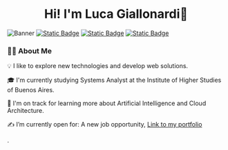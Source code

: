 <h1 align="center">Hi! I'm Luca Giallonardi👋</h1>
<img alt="Banner" src="https://i.postimg.cc/2yng6cZf/Sin-t-tulo-1.jpg">
<a href="https://wa.me/+541135562843"><img alt="Static Badge" src="https://img.shields.io/badge/WhatsApp-%20green"></a>
<a href="mailto:lgiallonardi@gmail.com?Subject=He%20visitado%20tu%20perfil%20de%20GitHub!"><img alt="Static Badge" src="https://img.shields.io/badge/Email-%20%23f44336"></a>
<a href="https://www.linkedin.com/in/luca-giallonardi-084992154"><img alt="Static Badge" src="https://img.shields.io/badge/LinkedIn-%20%230a66c2"></a>
<h3>👨‍💻 About Me</h3>
<p>💡  I like to explore new technologies and develop web solutions.</p>
<p>🎓  I'm currently studying Systems Analyst at the Institute of Higher Studies of Buenos Aires.</p>
<p>🌱  I'm on track for learning more about Artificial Intelligence and Cloud Architecture.</p>
<p>✍️  I’m currently open for: A new job opportunity, <a href="https://my-portfolio-rho-sepia.vercel.app/">Link to my portfolio</a></p>.
<!--
**lucagiallonardi/lucagiallonardi** is a ✨ _special_ ✨ repository because its `README.md` (this file) appears on your GitHub profile.

Here are some ideas to get you started:
💡  I like to explore new technologies and develop software solutions and quick hacks.
🎓  I'm currently studying Computer Science and Mathematics at the University of Massachusetts Amherst.
🌱  I'm on track for learning more about Artificial Intelligence, Systems Design, and Cloud Architecture.
✍️  In my free time, I pursue Graphic Design and Blog Writing as hobbies/side hustles.



- 🔭 I’m currently working on ...
- 🌱 I’m currently learning ...
- 👯 I’m looking to collaborate on ...
- 🤔 I’m looking for help with ...
- 💬 Ask me about ...
- 📫 How to reach me: ...
- 😄 Pronouns: ...
- ⚡ Fun fact: ...
-->
